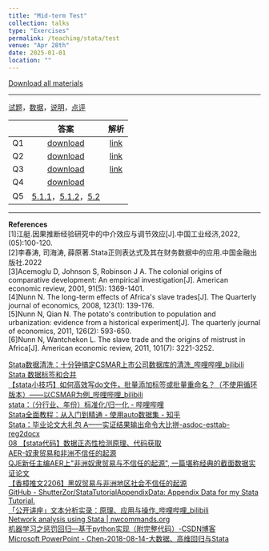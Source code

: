 ```yaml
---
title: "Mid-term Test"
collection: talks
type: "Exercises"
permalink: /teaching/stata/test
venue: "Apr 28th"
date: 2025-01-01
location: ""
---
```


[Download all materials](http://xishanyu2.github.io/files/test_all.rar)

---


[试题](http://xishanyu2.github.io/files/test-images.pdf)，[数据](http://xishanyu2.github.io/files/data.rar)，[说明](http://xishanyu2.github.io/files/readme.md)，[点评](http://xishanyu2.github.io/files/期中测试考情分析及重点讲解与练习.pdf)

|     |                                                                                     答案                                                                                      |    解析    |
| :-: | :-: | :-: |
| Q1  |                                                           [download](http://xishanyu2.github.io/files/Q1_ans.do)                                                            | [link](https://www.bilibili.com/video/BV18ELmz6EVF/?spm_id_from=333.999.0.0) |
| Q2  |                                                           [download](http://xishanyu2.github.io/files/Q2_ans.do)                                                            | [link](https://www.bilibili.com/video/BV1uELmz6EYq/?spm_id_from=333.999.0.0) |
| Q3  |                                                           [download](http://xishanyu2.github.io/files/Q3_ans.do)                                                            | [link](https://www.bilibili.com/video/BV1UHLmzqEPE/?spm_id_from=333.999.0.0) |
| Q4  |                                                           [download](http://xishanyu2.github.io/files/Q4_ans.do)                                                            |          |
| Q5  | [5.1.1](https://zzbds.oss-cn-hangzhou.aliyuncs.com/程序4-1.do)，[5.1.2](https://zzbds.oss-cn-hangzhou.aliyuncs.com/程序4-2.do)，[5.2](http://xishanyu2.github.io/files/Q5.2_ans.do)           |          |

---

**References**  
[1]江艇.因果推断经验研究中的中介效应与调节效应[J].中国工业经济,2022,(05):100-120.  
[2]李春涛, 司海涛, 薛原著.Stata正则表达式及其在财务数据中的应用.中国金融出版社.2022  
[3]Acemoglu D, Johnson S, Robinson J A. The colonial origins of comparative development: An empirical investigation[J]. American economic review, 2001, 91(5): 1369-1401.  
[4]Nunn N. The long-term effects of Africa's slave trades[J]. The Quarterly journal of economics, 2008, 123(1): 139-176.  
[5]Nunn N, Qian N. The potato's contribution to population and urbanization: evidence from a historical experiment[J]. The quarterly journal of economics, 2011, 126(2): 593-650.  
[6]Nunn N, Wantchekon L. The slave trade and the origins of mistrust in Africa[J]. American economic review, 2011, 101(7): 3221-3252.

[Stata数据清洗：十分钟搞定CSMAR上市公司数据库的清洗_哔哩哔哩_bilibili](https://www.bilibili.com/video/BV1554y1F7ZZ/?spm_id_from=333.337.search-card.all.click)  
[Stata 数据标签和合并](https://www.lianxh.cn/news/3b91400dd874e.html)  
[【stata小技巧】如何高效写do文件，批量添加标签或批量重命名？（不使用循环版本）——以CSMAR为例_哔哩哔哩_bilibili](https://www.bilibili.com/video/av689246439/)  
[stata：（分行业、年份）标准化/归一化 - 哔哩哔哩](https://www.bilibili.com/opus/592832536281704401)  
[Stata全面教程：从入门到精通 - 使用auto数据集 - 知乎](https://zhuanlan.zhihu.com/p/713526220)  
[Stata：毕业论文大礼包 A——实证结果输出命令大比拼-asdoc-esttab-reg2docx](https://www.lianxh.cn/details/261.html)  
[08 【stata代码】数据正态性检测原理、代码获取](https://mp.weixin.qq.com/s/uHRmFoPfDiMFQjF6hwhtOQ)  
[AER-奴隶贸易和非洲不信任的起源](https://mp.weixin.qq.com/s/YxpAFqnacJGPyWlr-weB_A)  
[QJE新任主编AER上"非洲奴隶贸易与不信任的起源", 一篇堪称经典的截面数据实证论文](https://mp.weixin.qq.com/s/mFgEVsix_4iy2HHQSyc77w)  
[【香樟推文2206】黑奴贸易与非洲地区社会不信任的起源](https://mp.weixin.qq.com/s/Wk5weXYJ4_wM8eyM8jO4nA)  
[GitHub - ShutterZor/StataTutorialAppendixData: Appendix Data for my Stata Tutorial.](https://github.com/ShutterZor/StataTutorialAppendixData)  
[「公开讲座」文本分析实录：原理、应用与操作_哔哩哔哩_bilibili](https://www.bilibili.com/video/BV1fj41197M3/?spm_id_from=333.1387.search.video_card.click)  
[Network analysis using Stata | nwcommands.org](https://nwcommands.wordpress.com/)  
[机器学习之惩罚回归—基于python实现（附完整代码）-CSDN博客](https://blog.csdn.net/qq_45856698/article/details/130304623?ops_request_misc=%257B%2522request%255Fid%2522%253A%2522172368466216800182143519%2522%252C%2522scm%2522%253A%252220140713.130102334..%2522%257D&request_id=172368466216800182143519&biz_id=0&utm_medium=distribute.pc_search_result.none-task-blog-2~all~sobaiduend~default-2-130304623-null-null.142%5Ev100%5Epc_search_result_base2&utm_term=student-mat.csv&spm=1018.2226.3001.4187)  
[Microsoft PowerPoint - Chen-2018-08-14-大数据、高维回归与Stata](https://www.stata.com/meeting/china18/slides/china18_Chen.pdf)
